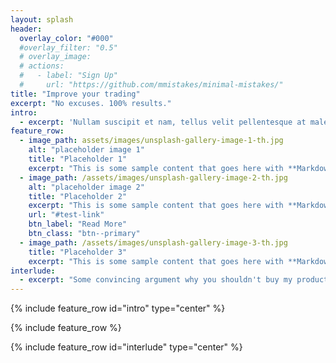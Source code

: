 ```yaml
---
layout: splash
header:
  overlay_color: "#000"
  #overlay_filter: "0.5"
  # overlay_image: 
  # actions:
  #   - label: "Sign Up"
  #     url: "https://github.com/mmistakes/minimal-mistakes/"
title: "Improve your trading"
excerpt: "No excuses. 100% results."
intro: 
  - excerpt: 'Nullam suscipit et nam, tellus velit pellentesque at malesuada, enim eaque. Quis nulla, netus tempor in diam gravida tincidunt, *proin faucibus* voluptate felis id sollicitudin. Centered with `type="center"`'
feature_row:
  - image_path: assets/images/unsplash-gallery-image-1-th.jpg
    alt: "placeholder image 1"
    title: "Placeholder 1"
    excerpt: "This is some sample content that goes here with **Markdown** formatting."
  - image_path: /assets/images/unsplash-gallery-image-2-th.jpg
    alt: "placeholder image 2"
    title: "Placeholder 2"
    excerpt: "This is some sample content that goes here with **Markdown** formatting."
    url: "#test-link"
    btn_label: "Read More"
    btn_class: "btn--primary"
  - image_path: /assets/images/unsplash-gallery-image-3-th.jpg
    title: "Placeholder 3"
    excerpt: "This is some sample content that goes here with **Markdown** formatting."
interlude: 
  - excerpt: "Some convincing argument why you shouldn't buy my product"
---
```


{% include feature_row id="intro" type="center" %}

{% include feature_row %}

{% include feature_row id="interlude" type="center" %}